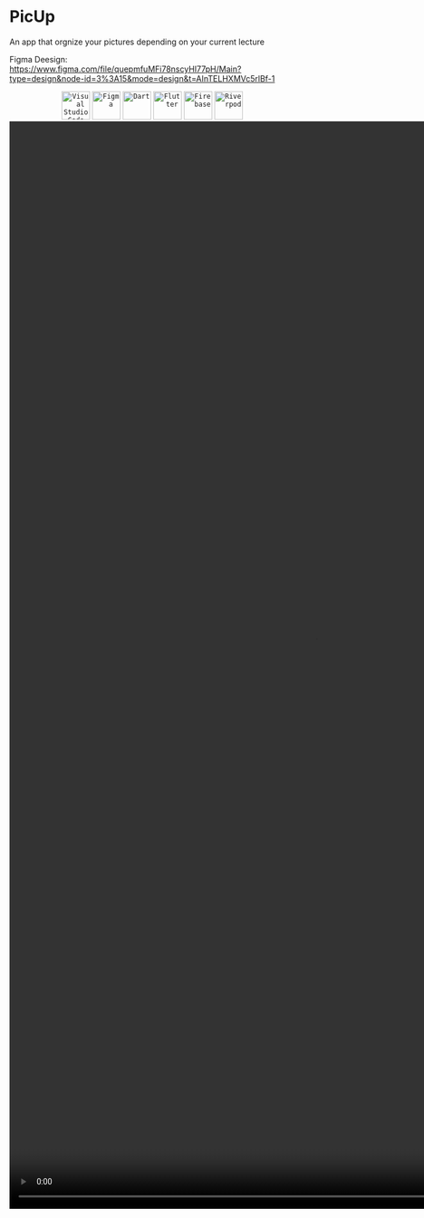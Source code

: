 # PicUp
An app that orgnize your pictures depending on your current lecture


Figma Deesign: 
https://www.figma.com/file/quepmfuMFi78nscyHI77pH/Main?type=design&node-id=3%3A15&mode=design&t=AInTELHXMVc5rlBf-1

<div align="center">
	<code><img width="50" src="https://user-images.githubusercontent.com/25181517/192108891-d86b6220-e232-423a-bf5f-90903e6887c3.png" alt="Visual Studio Code" title="Visual Studio Code"/></code>
	<code><img width="50" src="https://user-images.githubusercontent.com/25181517/189715289-df3ee512-6eca-463f-a0f4-c10d94a06b2f.png" alt="Figma" title="Figma"/></code>
	<code><img width="50" src="https://user-images.githubusercontent.com/25181517/186150304-1568ffdf-4c62-4bdc-9cf1-8d8efcea7c5b.png" alt="Dart" title="Dart"/></code>
	<code><img width="50" src="https://user-images.githubusercontent.com/25181517/186150365-da1eccce-6201-487c-8649-45e9e99435fd.png" alt="Flutter" title="Flutter"/></code>
	<code><img width="50" src="https://user-images.githubusercontent.com/25181517/189716855-2c69ca7a-5149-4647-936d-780610911353.png" alt="Firebase" title="Firebase"/></code>
    	<code><img width="50" src="https://media.discordapp.net/attachments/817968941467959316/1232564033916239872/logo_1_1.png?ex=6629ea35&is=662898b5&hm=ac0a2d30b697ba79b225c959f8938c9934a50d6fb39214da8bec9d4d1721c117&=&format=webp&quality=lossless" alt="Riverpod" title="Riverpod"/></code>
</div>



<video width="1080" height="1920" autoplay>
  <source src="https://cdn.discordapp.com/attachments/1189505783357001781/1232944046750830683/Timeline_1.mov?ex=662b4c1f&is=6629fa9f&hm=dbfe04dcfdcd2b1d177d6feb282f417e102d561d892bb03ba278c1a66f658c18&" type="video/mov">
  
Your browser does not support the video tag.
</video>
